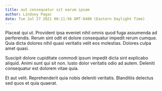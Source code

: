 ```yaml
---
title: aut consequatur sit earum ipsam
author: Lindsey Pagac
date: Tue Jul 27 2021 00:11:56 GMT-0400 (Eastern Daylight Time)
---
```

Placeat qui ut. Provident ipsa eveniet nihil omnis quod fuga assumenda ad perferendis. Rerum sint odit et dolore consequatur impedit rerum cumque. Quia dicta dolores nihil quasi veritatis velit eos molestias. Dolores culpa amet quasi.

 Suscipit dolore cupiditate commodi ipsum impedit dicta sint explicabo aliquid. Animi sunt qui sit non. Iusto dolor veritatis odio ad autem. Deleniti consequatur est dolorem vitae quia.

 Et aut velit. Reprehenderit quia nobis deleniti veritatis. Blanditiis delectus sed quos et quia quaerat.